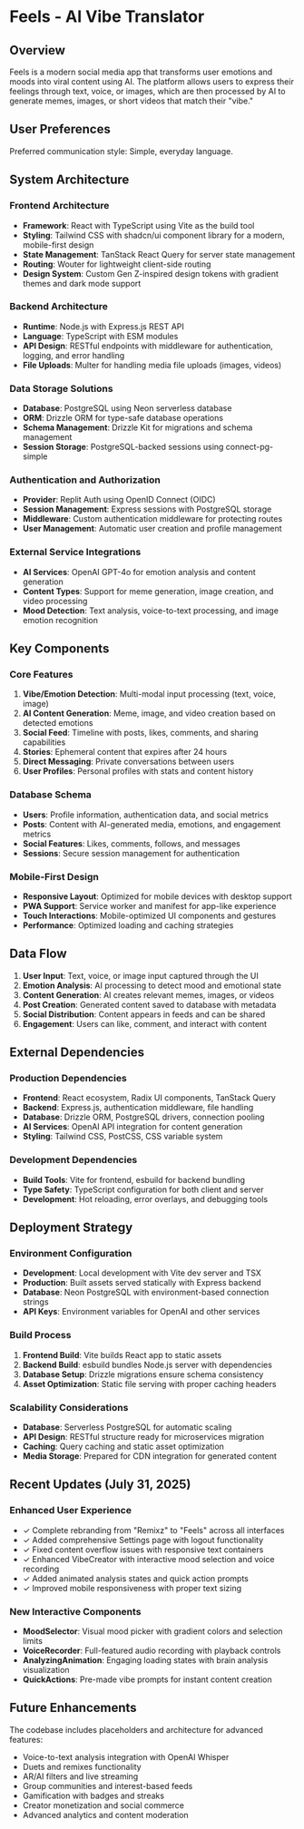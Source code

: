 # Feels - AI Vibe Translator

## Overview

Feels is a modern social media app that transforms user emotions and moods into viral content using AI. The platform allows users to express their feelings through text, voice, or images, which are then processed by AI to generate memes, images, or short videos that match their "vibe."

## User Preferences

Preferred communication style: Simple, everyday language.

## System Architecture

### Frontend Architecture
- **Framework**: React with TypeScript using Vite as the build tool
- **Styling**: Tailwind CSS with shadcn/ui component library for a modern, mobile-first design
- **State Management**: TanStack React Query for server state management
- **Routing**: Wouter for lightweight client-side routing
- **Design System**: Custom Gen Z-inspired design tokens with gradient themes and dark mode support

### Backend Architecture
- **Runtime**: Node.js with Express.js REST API
- **Language**: TypeScript with ESM modules
- **API Design**: RESTful endpoints with middleware for authentication, logging, and error handling
- **File Uploads**: Multer for handling media file uploads (images, videos)

### Data Storage Solutions
- **Database**: PostgreSQL using Neon serverless database
- **ORM**: Drizzle ORM for type-safe database operations
- **Schema Management**: Drizzle Kit for migrations and schema management
- **Session Storage**: PostgreSQL-backed sessions using connect-pg-simple

### Authentication and Authorization
- **Provider**: Replit Auth using OpenID Connect (OIDC)
- **Session Management**: Express sessions with PostgreSQL storage
- **Middleware**: Custom authentication middleware for protecting routes
- **User Management**: Automatic user creation and profile management

### External Service Integrations
- **AI Services**: OpenAI GPT-4o for emotion analysis and content generation
- **Content Types**: Support for meme generation, image creation, and video processing
- **Mood Detection**: Text analysis, voice-to-text processing, and image emotion recognition

## Key Components

### Core Features
1. **Vibe/Emotion Detection**: Multi-modal input processing (text, voice, image)
2. **AI Content Generation**: Meme, image, and video creation based on detected emotions
3. **Social Feed**: Timeline with posts, likes, comments, and sharing capabilities
4. **Stories**: Ephemeral content that expires after 24 hours
5. **Direct Messaging**: Private conversations between users
6. **User Profiles**: Personal profiles with stats and content history

### Database Schema
- **Users**: Profile information, authentication data, and social metrics
- **Posts**: Content with AI-generated media, emotions, and engagement metrics
- **Social Features**: Likes, comments, follows, and messages
- **Sessions**: Secure session management for authentication

### Mobile-First Design
- **Responsive Layout**: Optimized for mobile devices with desktop support
- **PWA Support**: Service worker and manifest for app-like experience
- **Touch Interactions**: Mobile-optimized UI components and gestures
- **Performance**: Optimized loading and caching strategies

## Data Flow

1. **User Input**: Text, voice, or image input captured through the UI
2. **Emotion Analysis**: AI processing to detect mood and emotional state
3. **Content Generation**: AI creates relevant memes, images, or videos
4. **Post Creation**: Generated content saved to database with metadata
5. **Social Distribution**: Content appears in feeds and can be shared
6. **Engagement**: Users can like, comment, and interact with content

## External Dependencies

### Production Dependencies
- **Frontend**: React ecosystem, Radix UI components, TanStack Query
- **Backend**: Express.js, authentication middleware, file handling
- **Database**: Drizzle ORM, PostgreSQL drivers, connection pooling
- **AI Services**: OpenAI API integration for content generation
- **Styling**: Tailwind CSS, PostCSS, CSS variable system

### Development Dependencies
- **Build Tools**: Vite for frontend, esbuild for backend bundling
- **Type Safety**: TypeScript configuration for both client and server
- **Development**: Hot reloading, error overlays, and debugging tools

## Deployment Strategy

### Environment Configuration
- **Development**: Local development with Vite dev server and TSX
- **Production**: Built assets served statically with Express backend
- **Database**: Neon PostgreSQL with environment-based connection strings
- **API Keys**: Environment variables for OpenAI and other services

### Build Process
1. **Frontend Build**: Vite builds React app to static assets
2. **Backend Build**: esbuild bundles Node.js server with dependencies
3. **Database Setup**: Drizzle migrations ensure schema consistency
4. **Asset Optimization**: Static file serving with proper caching headers

### Scalability Considerations
- **Database**: Serverless PostgreSQL for automatic scaling
- **API Design**: RESTful structure ready for microservices migration
- **Caching**: Query caching and static asset optimization
- **Media Storage**: Prepared for CDN integration for generated content

## Recent Updates (July 31, 2025)

### Enhanced User Experience
- ✓ Complete rebranding from "Remixz" to "Feels" across all interfaces
- ✓ Added comprehensive Settings page with logout functionality  
- ✓ Fixed content overflow issues with responsive text containers
- ✓ Enhanced VibeCreator with interactive mood selection and voice recording
- ✓ Added animated analysis states and quick action prompts
- ✓ Improved mobile responsiveness with proper text sizing

### New Interactive Components
- **MoodSelector**: Visual mood picker with gradient colors and selection limits
- **VoiceRecorder**: Full-featured audio recording with playback controls
- **AnalyzingAnimation**: Engaging loading states with brain analysis visualization
- **QuickActions**: Pre-made vibe prompts for instant content creation

## Future Enhancements

The codebase includes placeholders and architecture for advanced features:
- Voice-to-text analysis integration with OpenAI Whisper
- Duets and remixes functionality  
- AR/AI filters and live streaming
- Group communities and interest-based feeds
- Gamification with badges and streaks
- Creator monetization and social commerce
- Advanced analytics and content moderation